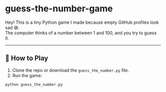 # guess-the-number-game
Hey! This is a tiny Python game I made because empty GitHub profiles look sad 😅.  
The computer thinks of a number between 1 and 100, and you try to guess it.  

---

## 🚀 How to Play

1. Clone the repo or download the `guess_the_number.py` file.
2. Run the game:
```bash
python guess_the_number.py
